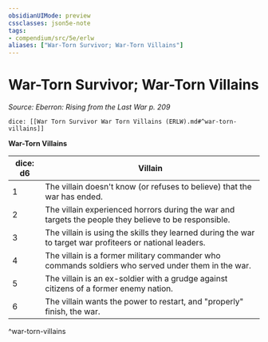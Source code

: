 ```yaml
---
obsidianUIMode: preview
cssclasses: json5e-note
tags:
- compendium/src/5e/erlw
aliases: ["War-Torn Survivor; War-Torn Villains"]
---
```

# War-Torn Survivor; War-Torn Villains
*Source: Eberron: Rising from the Last War p. 209* 

`dice: [[War Torn Survivor War Torn Villains (ERLW).md#^war-torn-villains]]`

**War-Torn Villains**

| dice: d6 | Villain |
|----------|---------|
| 1 | The villain doesn't know (or refuses to believe) that the war has ended. |
| 2 | The villain experienced horrors during the war and targets the people they believe to be responsible. |
| 3 | The villain is using the skills they learned during the war to target war profiteers or national leaders. |
| 4 | The villain is a former military commander who commands soldiers who served under them in the war. |
| 5 | The villain is an ex-soldier with a grudge against citizens of a former enemy nation. |
| 6 | The villain wants the power to restart, and "properly" finish, the war. |
^war-torn-villains